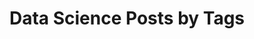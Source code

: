 ---
layout: archive
permalink: /datascience/
title: "Data Science Posts by Tags"
author_profile: true
header:
    image: "/images/data-sciencenetwork.jpg"
---
